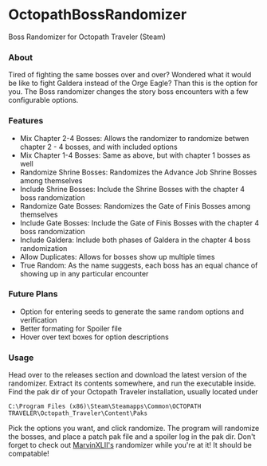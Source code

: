 # OctopathBossRandomizer
Boss Randomizer for Octopath Traveler (Steam)

### About
Tired of fighting the same bosses over and over? Wondered what it would be like to fight Galdera instead of the Orge Eagle? 
Than this is the option for you. The Boss randomizer changes the story boss encounters with a few configurable options. 

### Features
- Mix Chapter 2-4 Bosses: Allows the randomizer to randomize betwen chapter 2 - 4 bosses, and with included options
- Mix Chapter 1-4 Bosses: Same as above, but with chapter 1 bosses as well
- Randomize Shrine Bosses: Randomizes the Advance Job Shrine Bosses among themselves
- Include Shrine Bosses: Include the Shrine Bosses with the chapter 4 boss randomization
- Randomize Gate Bosses: Randomizes the Gate of Finis Bosses among themselves
- Include Gate Bosses: Include the Gate of Finis Bosses with the chapter 4 boss randomization
- Include Galdera: Include both phases of Galdera in the chapter 4 boss randomization
- Allow Duplicates: Allows for bosses show up multiple times
- True Random: As the name suggests, each boss has an equal chance of showing up in any particular encounter

### Future Plans

- Option for entering seeds to generate the same random options and verification
- Better formating for Spoiler file
- Hover over text boxes for option descriptions

### Usage
Head over to the releases section and download the latest version of the randomizer. Extract its contents somewhere, and run the executable inside.  
Find the pak dir of your Octopath Traveler installation, usually located under
```
C:\Program Files (x86)\Steam\Steamapps\Common\OCTOPATH TRAVELER\Octopath_Traveler\Content\Paks
```
Pick the options you want, and click randomize. The program will randomize the bosses, and place a patch pak file and a spoiler log in the pak dir.
Don't forget to check out [MarvinXLII's](https://github.com/MarvinXLII/OctopathTravelerJobRandomizer) randomizer 
while you're at it! It should be compatable!
